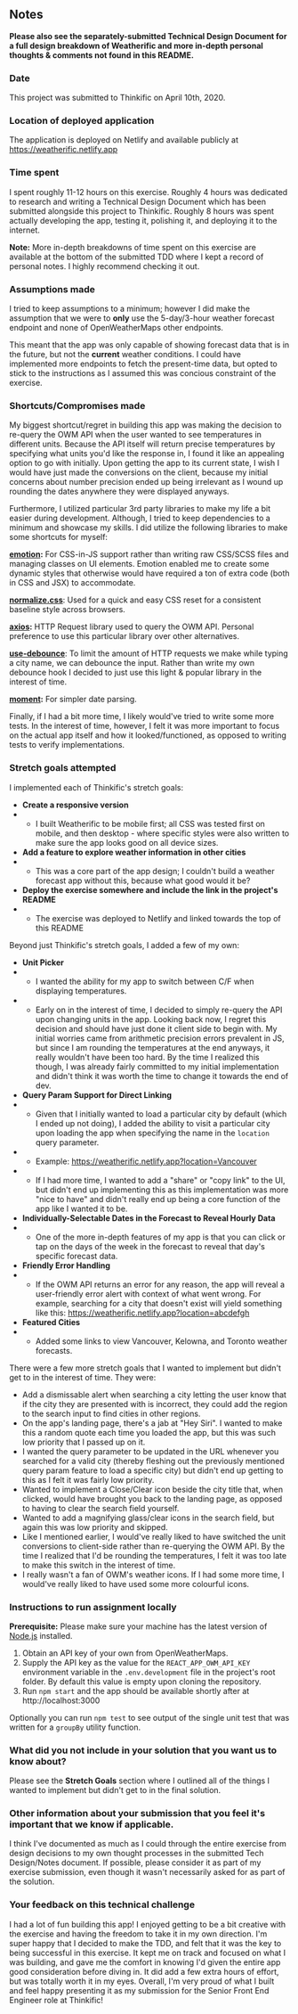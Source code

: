 ## Notes

**Please also see the separately-submitted Technical Design Document for a full design breakdown of Weatherific and more in-depth personal thoughts & comments not found in this README.**

### Date
This project was submitted to Thinkific on April 10th, 2020.

### Location of deployed application
The application is deployed on Netlify and available publicly at https://weatherific.netlify.app

### Time spent
I spent roughly 11-12 hours on this exercise. Roughly 4 hours was dedicated to research and writing a Technical Design Document which has been submitted alongside this project to Thinkific. Roughly 8 hours was spent actually developing the app, testing it, polishing it, and deploying it to the internet.

**Note:** More in-depth breakdowns of time spent on this exercise are available at the bottom of the submitted TDD where I kept a record of personal notes. I highly recommend checking it out.

### Assumptions made

I tried to keep assumptions to a minimum; however I did make the assumption that we were to **only** use the 5-day/3-hour weather forecast endpoint and none of OpenWeatherMaps other endpoints.

This meant that the app was only capable of showing forecast data that is in the future, but not the **current** weather conditions. I could have implemented more endpoints to fetch the present-time data, but opted to stick to the instructions as I assumed this was concious constraint of the exercise.


### Shortcuts/Compromises made

My biggest shortcut/regret in building this app was making the decision to re-query the OWM API when the user wanted to see temperatures in different units. Because the API itself will return precise temperatures by specifying what units you'd like the response in, I found it like an appealing option to go with initially. Upon getting the app to its current state, I wish I would have just made the conversions on the client, because my initial concerns about number precision ended up being irrelevant as I wound up rounding the dates anywhere they were displayed anyways.

Furthermore, I utilized particular 3rd party libraries to make my life a bit easier during development. Although, I tried to keep dependencies to a minimum and showcase my skills. I did utilize the following libraries to make some shortcuts for myself:

**[emotion](https://www.npmjs.com/package/emotion):** For CSS-in-JS support rather than writing raw CSS/SCSS files and managing classes on UI elements. Emotion enabled me to create some dynamic styles that otherwise would have required a ton of extra code (both in CSS and JSX) to accommodate.

**[normalize.css](https://www.npmjs.com/package/normalize.css)**: Used for a quick and easy CSS reset for a consistent baseline style across browsers.

**[axios](https://www.npmjs.com/package/axios):** HTTP Request library used to query the OWM API. Personal preference to use this particular library over other alternatives.

**[use-debounce](https://www.npmjs.com/package/use-debounce)**: To limit the amount of HTTP requests we make while typing a city name, we can debounce the input. Rather than write my own debounce hook I decided to just use this light & popular library in the interest of time.

**[moment](https://www.npmjs.com/package/moment):** For simpler date parsing.

Finally, if I had a bit more time, I likely would've tried to write some more tests. In the interest of time, however, I felt it was more important to focus on the actual app itself and how it looked/functioned, as opposed to writing tests to verify implementations.

### Stretch goals attempted

I implemented each of Thinkific's stretch goals:

- **Create a responsive version**
- - I built Weatherific to be mobile first; all CSS was tested first on mobile, and then desktop - where specific styles were also written to make sure the app looks good on all device sizes.
- **Add a feature to explore weather information in other cities**
- - This was a core part of the app design; I couldn't build a weather forecast app without this, because what good would it be?
- **Deploy the exercise somewhere and include the link in the project's README**
- - The exercise was deployed to Netlify and linked towards the top of this README

Beyond just Thinkific's stretch goals, I added a few of my own:

- **Unit Picker**
- - I wanted the ability for my app to switch between C/F when displaying temperatures.
- - Early on in the interest of time, I decided to simply re-query the API upon changing units in the app. Looking back now, I regret this decision and should have just done it client side to begin with. My initial worries came from arithmetic precision errors prevalent in JS, but since I am rounding the temperatures at the end anyways, it really wouldn't have been too hard. By the time I realized this though, I was already fairly committed to my initial implementation and didn't think it was worth the time to change it towards the end of dev.
- **Query Param Support for Direct Linking**
- - Given that I initially wanted to load a particular city by default (which I ended up not doing), I added the ability to visit a particular city upon loading the app when specifying the name in the `location` query parameter.
- - Example: https://weatherific.netlify.app?location=Vancouver
- - If I had more time, I wanted to add a "share" or "copy link" to the UI, but didn't end up implementing this as this implementation was more "nice to have" and didn't really end up being a core function of the app like I wanted it to be.
- **Individually-Selectable Dates in the Forecast to Reveal Hourly Data**
- - One of the more in-depth features of my app is that you can click or tap on the days of the week in the forecast to reveal that day's specific forecast data.
- **Friendly Error Handling**
- - If the OWM API returns an error for any reason, the app will reveal a user-friendly error alert with context of what went wrong. For example, searching for a city that doesn't exist will yield something like this: https://weatherific.netlify.app?location=abcdefgh
- **Featured Cities**
- - Added some links to view Vancouver, Kelowna, and Toronto weather forecasts.

There were a few more stretch goals that I wanted to implement but didn't get to in the interest of time. They were:

- Add a dismissable alert when searching a city letting the user know that if the city they are presented with is incorrect, they could add the region to the search input to find cities in other regions.
- On the app's landing page, there's a jab at "Hey Siri". I wanted to make this a random quote each time you loaded the app, but this was such low priority that I passed up on it.
- I wanted the query parameter to be updated in the URL whenever you searched for a valid city (thereby fleshing out the previously mentioned query param feature to load a specific city) but didn't end up getting to this as I felt it was fairly low priority.
- Wanted to implement a Close/Clear icon beside the city title that, when clicked, would have brought you back to the landing page, as opposed to having to clear the search field yourself.
- Wanted to add a magnifying glass/clear icons in the search field, but again this was low priority and skipped.
- Like I mentioned earlier, I would've really liked to have switched the unit conversions to client-side rather than re-querying the OWM API. By the time I realized that I'd be rounding the temperatures, I felt it was too late to make this switch in the interest of time.
- I really wasn't a fan of OWM's weather icons. If I had some more time, I would've really liked to have used some more colourful icons.

### Instructions to run assignment locally

**Prerequisite:** Please make sure your machine has the latest version of [Node.js](https://nodejs.org) installed.

1. Obtain an API key of your own from OpenWeatherMaps.
2. Supply the API key as the value for the `REACT_APP_OWM_API_KEY` environment variable in the `.env.development` file in the project's root folder. By default this value is empty upon cloning the repository.
3. Run `npm start` and the app should be available shortly after at http://localhost:3000

Optionally you can run `npm test` to see output of the single unit test that was written for a `groupBy` utility function.

### What did you not include in your solution that you want us to know about?

Please see the **Stretch Goals** section where I outlined all of the things I wanted to implement but didn't get to in the final solution.


### Other information about your submission that you feel it's important that we know if applicable.

I think I've documented as much as I could through the entire exercise from design decisions to my own thought processes in the submitted Tech Design/Notes document. If possible, please consider it as part of my exercise submission, even though it wasn't necessarily asked for as part of the solution.


### Your feedback on this technical challenge

I had a lot of fun building this app! I enjoyed getting to be a bit creative with the exercise and having the freedom to take it in my own direction. I'm super happy that I decided to make the TDD, and felt that it was the key to being successful in this exercise. It kept me on track and focused on what I was building, and gave me the comfort in knowing I'd given the entire app good consideration before diving in. It did add a few extra hours of effort, but was totally worth it in my eyes. Overall, I'm very proud of what I built and feel happy presenting it as my submission for the Senior Front End Engineer role at Thinkific!
